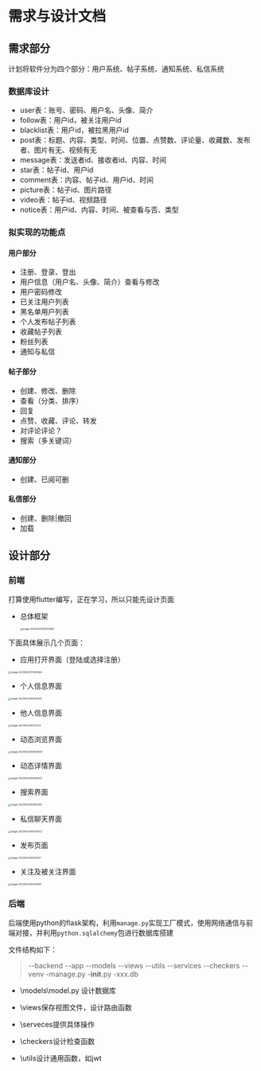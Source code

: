 # 需求与设计文档

## 需求部分

计划将软件分为四个部分：用户系统、帖子系统、通知系统、私信系统

### 数据库设计

+ user表：账号、密码、用户名、头像、简介
+ follow表：用户id，被关注用户id
+ blacklist表：用户id，被拉黑用户id
+ post表：标题、内容、类型、时间、位置、点赞数、评论量、收藏数、发布者、图片有无、视频有无
+ message表：发送者id、接收者id、内容、时间
+ star表：帖子id、用户id
+ comment表：内容、帖子id、用户id、时间
+ picture表：帖子id、图片路径
+ video表：帖子id、视频路径
+ notice表：用户id、内容、时间、被查看与否、类型

### 拟实现的功能点

#### 用户部分
+ 注册、登录、登出  
+ 用户信息（用户名、头像、简介）查看与修改   
+ 用户密码修改    
+ 已关注用户列表  
+ 黑名单用户列表  
+ 个人发布帖子列表   
+ 收藏帖子列表  
+ 粉丝列表 
+ 通知与私信

#### 帖子部分
+ 创建、修改、删除   
+ 查看（分类、排序）   
+ 回复   
+ 点赞、收藏、评论、转发  
+ 对评论评论？   
+ 搜索（多关键词）

#### 通知部分
+ 创建、已阅可删

#### 私信部分
+ 创建、删除|撤回
+ 加载



## 设计部分

### 前端

打算使用flutter编写，正在学习，所以只能先设计页面

+ 总体框架

  <img src="C:\Users\rjw20\AppData\Roaming\Typora\typora-user-images\image-20230423160053956.png" alt="image-20230423160053956" style="zoom:33%;" />

下面具体展示几个页面：

+ 应用打开界面（登陆或选择注册）

<img src="C:\Users\rjw20\AppData\Roaming\Typora\typora-user-images\image-20230423151405464.png" alt="image-20230423151405464" style="zoom:33%;" />

+ 个人信息界面 

<img src="C:\Users\rjw20\AppData\Roaming\Typora\typora-user-images\image-20230423161536390.png" alt="image-20230423161536390" style="zoom:33%;" />

+ 他人信息界面

<img src="C:\Users\rjw20\AppData\Roaming\Typora\typora-user-images\image-20230423161517223.png" alt="image-20230423161517223" style="zoom:33%;" />

+ 动态浏览界面 

<img src="C:\Users\rjw20\AppData\Roaming\Typora\typora-user-images\image-20230423160549820.png" alt="image-20230423160549820" style="zoom:33%;" />

+ 动态详情界面

<img src="C:\Users\rjw20\AppData\Roaming\Typora\typora-user-images\image-20230423160608427.png" alt="image-20230423160608427" style="zoom:33%;" />

+ 搜索界面

<img src="C:\Users\rjw20\AppData\Roaming\Typora\typora-user-images\image-20230423155957650.png" alt="image-20230423155957650" style="zoom:33%;" />

+ 私信聊天界面 

<img src="C:\Users\rjw20\AppData\Roaming\Typora\typora-user-images\image-20230423160739022.png" alt="image-20230423160739022" style="zoom:33%;" />

+ 发布页面

<img src="C:\Users\rjw20\AppData\Roaming\Typora\typora-user-images\image-20230423161251457.png" alt="image-20230423161251457" style="zoom:33%;" />

+ 关注及被关注界面

<img src="C:\Users\rjw20\AppData\Roaming\Typora\typora-user-images\image-20230423161429041.png" alt="image-20230423161429041" style="zoom:33%;" />

### 后端
后端使用python的flask架构，利用`manage.py`实现工厂模式，使用网络通信与前端对接，并利用`python.sqlalchemy`包进行数据库搭建

文件结构如下：

> --backend 
>    --app
>        --models
>        --views
>        --utils
>        --services
>        --checkers
>    --venv
>    -manage.py
>    -__init__.py
>    -xxx.db

+ \models\model.py 设计数据库 

+ \views保存视图文件，设计路由函数

+ \serveces提供具体操作

+ \checkers设计检查函数

+ \utils设计通用函数，如jwt



